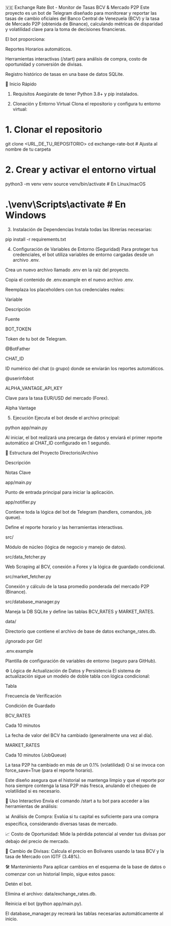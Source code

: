 🇻🇪 Exchange Rate Bot - Monitor de Tasas BCV & Mercado P2P
Este proyecto es un bot de Telegram diseñado para monitorear y reportar las tasas de cambio oficiales del Banco Central de Venezuela (BCV) y la tasa de Mercado P2P (obtenida de Binance), calculando métricas de disparidad y volatilidad clave para la toma de decisiones financieras.

El bot proporciona:

Reportes Horarios automáticos.

Herramientas interactivas (/start) para análisis de compra, costo de oportunidad y conversión de divisas.

Registro histórico de tasas en una base de datos SQLite.

🚀 Inicio Rápido
1. Requisitos
Asegúrate de tener Python 3.8+ y pip instalados.

2. Clonación y Entorno Virtual
Clona el repositorio y configura tu entorno virtual:

# 1. Clonar el repositorio
git clone <URL_DE_TU_REPOSITORIO>
cd exchange-rate-bot # Ajusta al nombre de tu carpeta

# 2. Crear y activar el entorno virtual
python3 -m venv venv
source venv/bin/activate  # En Linux/macOS
# .\venv\Scripts\activate   # En Windows

3. Instalación de Dependencias
Instala todas las librerías necesarias:

pip install -r requirements.txt

4. Configuración de Variables de Entorno (Seguridad)
Para proteger tus credenciales, el bot utiliza variables de entorno cargadas desde un archivo .env.

Crea un nuevo archivo llamado .env en la raíz del proyecto.

Copia el contenido de .env.example en el nuevo archivo .env.

Reemplaza los placeholders con tus credenciales reales:

Variable

Descripción

Fuente

BOT_TOKEN

Token de tu bot de Telegram.

@BotFather

CHAT_ID

ID numérico del chat (o grupo) donde se enviarán los reportes automáticos.

@userinfobot

ALPHA_VANTAGE_API_KEY

Clave para la tasa EUR/USD del mercado (Forex).

Alpha Vantage

5. Ejecución
Ejecuta el bot desde el archivo principal:

python app/main.py

Al iniciar, el bot realizará una precarga de datos y enviará el primer reporte automático al CHAT_ID configurado en 1 segundo.

📂 Estructura del Proyecto
Directorio/Archivo

Descripción

Notas Clave

app/main.py

Punto de entrada principal para iniciar la aplicación.



app/notifier.py

Contiene toda la lógica del bot de Telegram (handlers, comandos, job queue).

Define el reporte horario y las herramientas interactivas.

src/

Módulo de núcleo (lógica de negocio y manejo de datos).



src/data_fetcher.py

Web Scraping al BCV, conexión a Forex y la lógica de guardado condicional.



src/market_fetcher.py

Conexión y cálculo de la tasa promedio ponderada del mercado P2P (Binance).



src/database_manager.py

Maneja la DB SQLite y define las tablas BCV_RATES y MARKET_RATES.



data/

Directorio que contiene el archivo de base de datos exchange_rates.db.

¡Ignorado por Git!

.env.example

Plantilla de configuración de variables de entorno (seguro para GitHub).



⚙️ Lógica de Actualización de Datos y Persistencia
El sistema de actualización sigue un modelo de doble tabla con lógica condicional:

Tabla

Frecuencia de Verificación

Condición de Guardado

BCV_RATES

Cada 10 minutos

La fecha de valor del BCV ha cambiado (generalmente una vez al día).

MARKET_RATES

Cada 10 minutos (JobQueue)

La tasa P2P ha cambiado en más de un 0.1% (volatilidad) O si se invoca con force_save=True (para el reporte horario).

Este diseño asegura que el historial se mantenga limpio y que el reporte por hora siempre contenga la tasa P2P más fresca, anulando el chequeo de volatilidad si es necesario.

💬 Uso Interactivo
Envía el comando /start a tu bot para acceder a las herramientas de análisis:

📊 Análisis de Compra: Evalúa si tu capital es suficiente para una compra específica, considerando diversas tasas de mercado.

📈 Costo de Oportunidad: Mide la pérdida potencial al vender tus divisas por debajo del precio de mercado.

💱 Cambio de Divisas: Calcula el precio en Bolívares usando la tasa BCV y la tasa de Mercado con IGTF (3.48%).

🛠️ Mantenimiento
Para aplicar cambios en el esquema de la base de datos o comenzar con un historial limpio, sigue estos pasos:

Detén el bot.

Elimina el archivo: data/exchange_rates.db.

Reinicia el bot (python app/main.py).

El database_manager.py recreará las tablas necesarias automáticamente al inicio.
